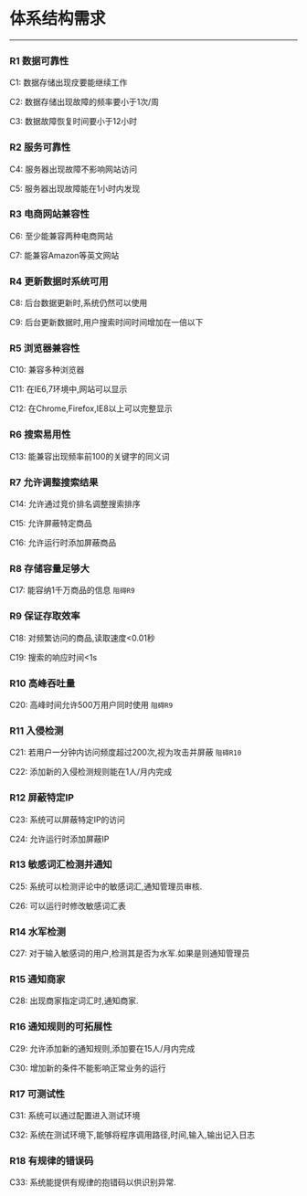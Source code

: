 # 体系结构需求

---


### R1 数据可靠性

C1: 数据存储出现㽴要能继续工作

C2: 数据存储出现故障的频率要小于1次/周

C3: 数据故障恢复时间要小于12小时

### R2 服务可靠性

C4: 服务器出现故障不影响网站访问

C5: 服务器出现故障能在1小时内发现

### R3 电商网站兼容性

C6: 至少能兼容两种电商网站

C7: 能兼容Amazon等英文网站

### R4 更新数据时系统可用

C8: 后台数据更新时,系统仍然可以使用

C9: 后台更新数据时,用户搜索时间时间增加在一倍以下

### R5 浏览器兼容性

C10: 兼容多种浏览器 

C11: 在IE6,7环境中,网站可以显示

C12: 在Chrome,Firefox,IE8以上可以完整显示

### R6 搜索易用性

C13: 能兼容出现频率前100的关键字的同义词

### R7 允许调整搜索结果

C14: 允许通过竞价排名调整搜索排序 

C15: 允许屏蔽特定商品

C16: 允许运行时添加屏蔽商品

### R8 存储容量足够大

C17: 能容纳1千万商品的信息 `阻碍R9`

### R9 保证存取效率

C18: 对频繁访问的商品,读取速度<0.01秒

C19: 搜索的响应时间<1s

### R10 高峰吞吐量

C20: 高峰时间允许500万用户同时使用 `阻碍R9`

### R11 入侵检测

C21: 若用户一分钟内访问频度超过200次,视为攻击并屏蔽 `阻碍R10`

C22: 添加新的入侵检测规则能在1人/月内完成

### R12 屏蔽特定IP

C23: 系统可以屏蔽特定IP的访问

C24: 允许运行时添加屏蔽IP

### R13 敏感词汇检测并通知

C25: 系统可以检测评论中的敏感词汇,通知管理员审核.

C26: 可以运行时修改敏感词汇表

### R14 水军检测

C27: 对于输入敏感词的用户,检测其是否为水军.如果是则通知管理员

### R15 通知商家

C28: 出现商家指定词汇时,通知商家.

### R16 通知规则的可拓展性

C29: 允许添加新的通知规则,添加要在15人/月内完成

C30: 增加新的条件不能影响正常业务的运行

### R17 可测试性

C31: 系统可以通过配置进入测试环境

C32: 系统在测试环境下,能够将程序调用路径,时间,输入,输出记入日志

### R18 有规律的错误码

C33: 系统能提供有规律的抱错码以供识别异常.
